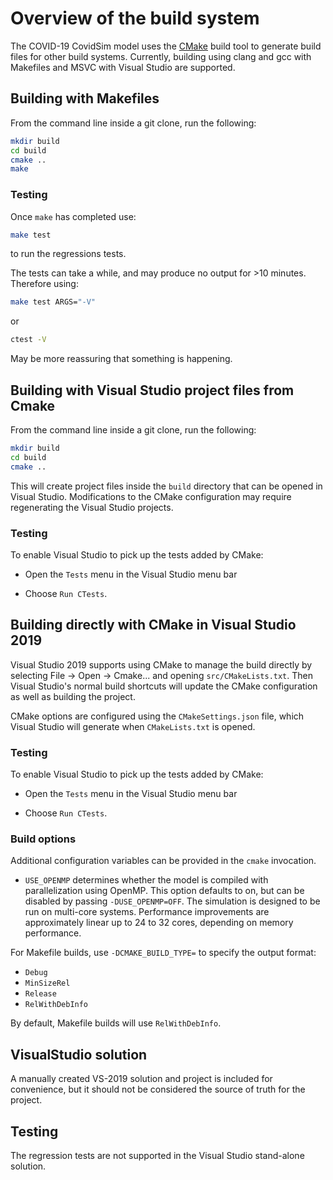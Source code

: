 # Overview of the build system

The COVID-19 CovidSim model uses the [CMake](www.cmake.org) build tool to
generate build files for other build systems. Currently, building using clang
and gcc with Makefiles and MSVC with Visual Studio are supported.

## Building with Makefiles

From the command line inside a git clone, run the following:

```sh
mkdir build
cd build
cmake ..
make
```

### Testing

Once `make` has completed use:

```sh
make test
```

to run the regressions tests.

The tests can take a while, and may produce no output for >10 minutes.
Therefore using:

```sh
make test ARGS="-V"
```

or

```sh
ctest -V
```

May be more reassuring that something is happening.

## Building with Visual Studio project files from Cmake

From the command line inside a git clone, run the following:

```sh
mkdir build
cd build
cmake ..
```

This will create project files inside the `build` directory that can be opened
in Visual Studio. Modifications to the CMake configuration may require
regenerating the Visual Studio projects.

### Testing

To enable Visual Studio to pick up the tests added by CMake:

 * Open the `Tests` menu in the Visual Studio menu bar

 * Choose `Run CTests`.

## Building directly with CMake in Visual Studio 2019

Visual Studio 2019 supports using CMake to manage the build directly by
selecting File -> Open -> Cmake... and opening `src/CMakeLists.txt`. Then
Visual Studio's normal build shortcuts will update the CMake configuration
as well as building the project.

CMake options are configured using the `CMakeSettings.json` file, which
Visual Studio will generate when `CMakeLists.txt` is opened.

### Testing

To enable Visual Studio to pick up the tests added by CMake:

 * Open the `Tests` menu in the Visual Studio menu bar

 * Choose `Run CTests`.

### Build options

Additional configuration variables can be provided in the `cmake` invocation.

- `USE_OPENMP` determines whether the model is compiled with parallelization
using OpenMP. This option defaults to on, but can be disabled by passing
`-DUSE_OPENMP=OFF`. The simulation is designed to be run on multi-core systems.
Performance improvements are approximately linear up to 24 to 32 cores,
depending on memory performance.

For Makefile builds, use `-DCMAKE_BUILD_TYPE=` to specify the output format:

- `Debug`
- `MinSizeRel`
- `Release`
- `RelWithDebInfo`

By default, Makefile builds will use `RelWithDebInfo`.

## VisualStudio solution

A manually created VS-2019 solution and project is included for convenience,
but it should not be considered the source of truth for the project.

## Testing

The regression tests are not supported in the Visual Studio stand-alone
solution.
